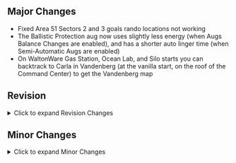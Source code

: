 
## Major Changes

- Fixed Area 51 Sectors 2 and 3 goals rando locations not working
- The Ballistic Protection aug now uses slightly less energy (when Augs Balance Changes are enabled), and has a shorter auto linger time (when Semi-Automatic Augs are enabled)
- On WaltonWare Gas Station, Ocean Lab, and Silo starts you can backtrack to Carla in Vandenberg (at the vanilla start, on the roof of the Command Center) to get the Vandenberg map

## Revision

<details>
<summary>Click to expand Revision Changes</summary>

- Added support for autorun in Revision.  At the moment, it is not configurable through the in-game keybinds and must be manually configured.
  - In the RevisionUser.ini file, go to the \[Extension.InputExt\] section and find the key you want to bind to enable autorun.  Change it so that it maps to ToggleAutorun, eg. to make C enable autorun: `C=ToggleAutorun`
- Doors into the LaGuardia hangar (on both sides) are no longer potentially destroyable
- The keypad on the helipad-side door to the LaGuardia hangar can no longer be hacked

</details>

## Minor Changes

<details>
<summary>Click to expand Minor Changes</summary>

- Zombie Merchants are no longer ignored by the AI
- Hazmat suits can no longer be marked as Trash while being used in Zero Rando (or when balance changes are disabled)
- Added book color and open/closed information to bingo goals help texts
- Fixed a quick aug menu exploit to get infinite upgrades while paused
- Swapped NPCs get their `DesiredRotation` set when swapped, along with their regular `Rotation`.  This fixes enemies sometimes facing the wrong direction, like the Terrorists in the Mission 2 Hotel, or the guards near the elevator in the LaGuardia Helibase
- Semicolons are no longer allowed in save names in vanilla
  - If you had a save file with a semicolon in the name, it should now be possible to load the save properly
- DXVK updated to v2.7.1
- The installer is now smarter about installing extra dependencies
- The installers for Vanilla Fixer and Zero Rando have been simplified.  They now also provide the option to enable balance changes (Zero Rando Plus)
- Fixed an issue with loading saves that have high max health or energy
- The Max Rando warning is always shown, instead of being based on the number of times you've beaten the game (which only showed you the explanation if you clicked it on your first playthrough)
- Fixed an issue where auto augs could still be effective when your energy was a rounding error away from 0

</details>
